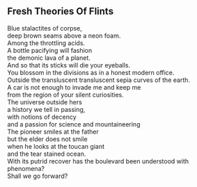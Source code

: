 Fresh Theories Of Flints
------------------------
Blue stalactites of corpse,  
deep brown seams above a neon foam.  
Among the throttling acids.  
A bottle pacifying will fashion  
the demonic lava of a planet.  
And so that its sticks will die your eyeballs.  
You blossom in the divisions as in a honest modern office.  
Outside the transluscent transluscent sepia curves of the earth.  
A car is not enough to invade me and keep me  
from the region of your silent curiosities.  
The universe outside hers  
a history we tell in passing,  
with notions of decency  
and a passion for science and mountaineering  
The pioneer smiles at the father  
but the elder does not smile  
when he looks at the toucan giant  
and the tear stained ocean.  
With its putrid recover has the boulevard been understood with phenomena?  
Shall we go forward?  
